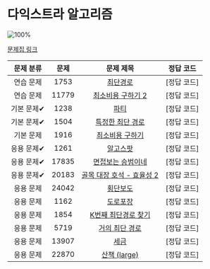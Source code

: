 # 다익스트라 알고리즘

![100%](https://progress-bar.dev/0/?scale=14&title=progress&width=500&color=babaca&suffix=/14)

[문제집 링크](https://www.acmicpc.net/workbook/view/10433)

| 문제 분류 | 문제 | 문제 제목 | 정답 코드 |
| :--: | :--: | :--: | :--: |
| 연습 문제 | 1753 | [최단경로](https://www.acmicpc.net/problem/1753) | [정답 코드] |
| 연습 문제 | 11779 | [최소비용 구하기 2](https://www.acmicpc.net/problem/11779) | [정답 코드] |
| 기본 문제✔ | 1238 | [파티](https://www.acmicpc.net/problem/1238) | [정답 코드] |
| 기본 문제✔ | 1504 | [특정한 최단 경로](https://www.acmicpc.net/problem/1504) | [정답 코드] |
| 기본 문제 | 1916 | [최소비용 구하기](https://www.acmicpc.net/problem/1916) | [정답 코드] |
| 응용 문제✔ | 1261 | [알고스팟](https://www.acmicpc.net/problem/1261) | [정답 코드] |
| 응용 문제✔ | 17835 | [면접보는 승범이네](https://www.acmicpc.net/problem/17835) | [정답 코드] |
| 응용 문제✔ | 20183 | [골목 대장 호석 - 효율성 2](https://www.acmicpc.net/problem/20183) | [정답 코드] |
| 응용 문제 | 24042 | [횡단보도](https://www.acmicpc.net/problem/24042) | [정답 코드] |
| 응용 문제 | 1162 | [도로포장](https://www.acmicpc.net/problem/1162) | [정답 코드] |
| 응용 문제 | 1854 | [K번째 최단경로 찾기](https://www.acmicpc.net/problem/1854) |[정답 코드] |
| 응용 문제 | 5719 | [거의 최단 경로](https://www.acmicpc.net/problem/5719) | [정답 코드] |
| 응용 문제 | 13907 | [세금](https://www.acmicpc.net/problem/13907) | [정답 코드]  |
| 응용 문제 | 22870 | [산책 (large)](https://www.acmicpc.net/problem/22870) | [정답 코드]  |
